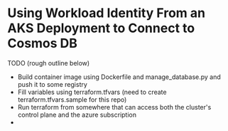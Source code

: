 # Using Workload Identity From an AKS Deployment to Connect to Cosmos DB

TODO (rough outline below)
- Build container image using Dockerfile and manage_database.py and push it to some registry
- Fill variables using terraform.tfvars (need to create terraform.tfvars.sample for this repo)
- Run terraform from somewhere that can access both the cluster's control plane and the azure subscription
- 